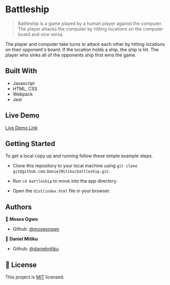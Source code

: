# Battleship

> Battleship is a game played by a human player against the computer. The player attacks the computer by hitting locations on the computer board and vice versa.


The player and computer take turns to attack each other by hitting locations on their opponent's board. If the location holds a ship, the ship is hit. The player who sinks all of the opponents ship first wins the game. 

## Built With

- Javascript
- HTML, CSS
- Webpack
- Jest

## Live Demo

[Live Demo Link](https://livedemo.com)

## Getting Started

To get a local copy up and running follow these simple example steps.

 - Clone this repository to your local machine using ```git clone git@github.com:DanielMitiku/battleship.git```.

 - Run ```cd battleship``` to move into the app directory.

 - Open the ```dist/index.html``` file in your browser.


## Authors

👤 **Moses Ogwo**

- Github: [@mosesogwo](https://github.com/mosesogwo)

👤 **Daniel Mitiku**

- Github: [@danielmitiku](https://github.com/DanielMitiku)



## 📝 License

This project is [MIT](http://www.tldrlegal.com/license/mit-license) licensed.
